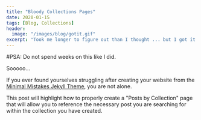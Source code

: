 ```yaml
---
title: "Bloody Collections Pages"
date: 2020-01-15
tags: [Blog, Collections]
header:
  image: "/images/blog/gotit.gif"
excerpt: "Took me longer to figure out than I thought ... but I got it!"
---
```

#PSA: Do not spend weeks on this like I did.

Sooooo...

If you ever found yourselves struggling after creating your website from the [Minimal Mistakes Jekyll Theme](https://mmistakes.github.io/minimal-mistakes/), you are not alone.

This post will highlight how to properly create a "Posts by Collection" page that will allow you to reference the necessary post you are searching for within the  collection you have created.
